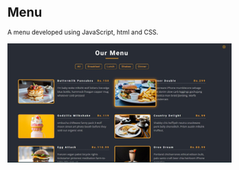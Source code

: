 # Menu
A menu developed using JavaScript, html and CSS.<br><br>
<img align="center" src="https://github.com/Akanksha-Verma31/Menu/blob/main/menuss.jpg" />
